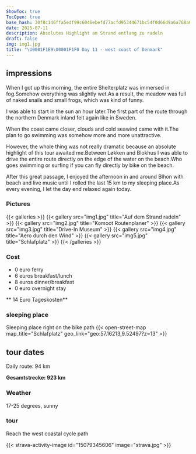 ```yaml
---
ShowToc: true
TocOpen: true
base_hash: 30f8c146ffa5edf99c6046ebefd77acfd95344671bc54f0d66d9a6a768a08b89
date: 2025-07-11
description: Absolutes Highlight am Strand entlang zu radeln
draft: false
img: img1.jpg
title: "\U0001F1E9\U0001F1F0 Day 11 - west coast of Denmark"
---
```


## impressions
When I got up this morning, the entire Shelterplatz was immersed in fog.Somehow everything was slightly wet.As a result, the meadow was full of naked snails and small frogs, which was kind of funny.

I was able to start in the sun an hour later.The first part of the route through the northern Denmark inland felt again like in Sweden.

When the coast came closer, clouds and cold seawind came with it.The plan to go swimming was somehow more and more unattractive.

However, the whole thing was not really dramatic because an absolute highlight of this tour awaited me.Between Løkken and Blokhus I was able to drive the entire route directly on the edge of the water on the beach.Who goes swimming or surfing if you can fly directly by bike on the beach.

After this great passage, I enjoyed the afternoon in and around Blhon with beach and live music until I rolled the last 15 km to my sleeping place.As every evening, I let the day end relaxed again today.


### Pictures
{{< galleries >}}
{{< gallery src="img1.jpg" title="Auf dem Strand radeln" >}}
{{< gallery src="img2.jpg" title="Komoot Routenplaner" >}}
{{< gallery src="img3.jpg" title="Drive-In Museum" >}}
{{< gallery src="img4.jpg" title="Aero durch den Wind" >}}
{{< gallery src="img5.jpg" title="Schlafplatz" >}}
{{< /galleries >}}

### Cost
- 0 euro ferry
- 6 euros breakfast/lunch
- 8 euros dinner/breakfast
- 0 euro overnight stay

** 14 Euro Tageskosten**

### sleeping place
Sleeping place right on the bike path
{{< open-street-map map_title="Schlafplatz" geo_link="geo:57.16213,9.52497?z=13" >}}

## tour dates
Daily route: 94 km

**Gesamtstrecke: 923 km**

### Weather
17-25 degrees, sunny

### tour
Reach the west coastal cycle path

{{< strava-activity-image id="15079345606" image="strava.jpg" >}}